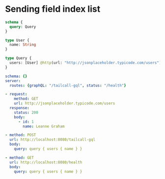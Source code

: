 # Sending field index list

```graphql @config
schema {
  query: Query
}

type User {
  name: String
}

type Query {
  users: [User] @http(url: "http://jsonplaceholder.typicode.com/users")
}
```

```yml @file:config.yml
schema: {}
server:
  routes: {graphQL: "/tailcall-gql", status: "/health"}
```

```yml @mock
- request:
    method: GET
    url: http://jsonplaceholder.typicode.com/users
  response:
    status: 200
    body:
      - id: 1
        name: Leanne Graham
```

```yml @test
- method: POST
  url: http://localhost:8080/tailcall-gql
  body:
    query: query { users { name } }

- method: GET
  url: http://localhost:8080/health
  body:
    query: query { users { name } }
```
